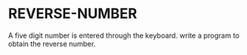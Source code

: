 # REVERSE-NUMBER
A five digit number is entered through the keyboard. write a program to obtain the reverse number.
